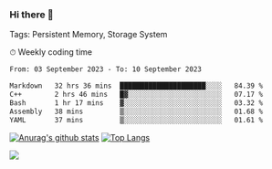 ### Hi there 👋

Tags: Persistent Memory, Storage System

<!--

[![Anurag's github stats](https://github-readme-stats.vercel.app/api?username=wwyf)](https://github.com/anuraghazra/github-readme-stats)

[![Anurag's github stats](https://github-readme-stats.vercel.app/api?username=wwyf&count_private=true)](https://github.com/anuraghazra/github-readme-stats)


[![Top Langs](https://github-readme-stats.vercel.app/api/top-langs/?username=wwyf&count_private=true&&hide=jupyter%20notebook,html)](https://github.com/anuraghazra/github-readme-stats)



-->


⏱ Weekly coding time

<!--START_SECTION:waka-->

```txt
From: 03 September 2023 - To: 10 September 2023

Markdown   32 hrs 36 mins  █████████████████████░░░░   84.39 %
C++        2 hrs 46 mins   █▓░░░░░░░░░░░░░░░░░░░░░░░   07.17 %
Bash       1 hr 17 mins    ▓░░░░░░░░░░░░░░░░░░░░░░░░   03.32 %
Assembly   38 mins         ▒░░░░░░░░░░░░░░░░░░░░░░░░   01.68 %
YAML       37 mins         ▒░░░░░░░░░░░░░░░░░░░░░░░░   01.61 %
```

<!--END_SECTION:waka-->



[![Anurag's github stats](https://github-readme-stats.vercel.app/api?username=wwyf&count_private=true&show_icons=true&hide_border=true)](https://github.com/anuraghazra/github-readme-stats) [![Top Langs](https://github-readme-stats.vercel.app/api/top-langs/?username=wwyf&count_private=true&hide=jupyter%20notebook,html,OpenEdge%20ABL&langs_count=10&layout=compact&hide_border=true)](https://github.com/anuraghazra/github-readme-stats)

<!--

[![willianrod's wakatime stats](https://github-readme-stats.vercel.app/api/wakatime?username=wwyf)](https://github.com/anuraghazra/github-readme-stats)


-->

![](https://hit.yhype.me/github/profile?user_id=23121291)
